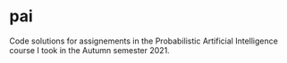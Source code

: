 # pai
Code solutions for assignements in the Probabilistic Artificial Intelligence course I took in the Autumn semester 2021.
